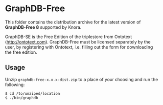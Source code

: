 # GraphDB-Free

This folder contains the distribution archive for the latest version of **GraphDB-Free 8** supported by Knora.

GraphDB-SE is the Free Edition of the triplestore from Ontotext (http://ontotext.com). GraphDB-Free must be licensed
separately by the user, by registering with Ontotext, i.e. filling out the form for downloading the free edition.

## Usage

Unzip ``graphdb-free-x.x.x-dist.zip`` to a place of your choosing and run the following:

```
$ cd /to/unziped/location
$ ./bin/graphdb
```